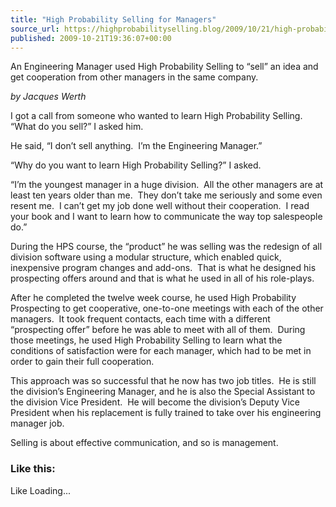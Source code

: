 ```yaml
---
title: "High Probability Selling for Managers"
source_url: https://highprobabilityselling.blog/2009/10/21/high-probability-selling-for-managers
published: 2009-10-21T19:36:07+00:00
---
```

An Engineering Manager used High Probability Selling to “sell” an idea and get cooperation from other managers in the same company.





*by Jacques Werth*


I got a call from someone who wanted to learn High Probability Selling.  “What do you sell?” I asked him.



He said, “I don’t sell anything.  I’m the Engineering Manager.”



“Why do you want to learn High Probability Selling?” I asked.



“I’m the youngest manager in a huge division.  All the other managers are at least ten years older than me.  They don’t take me seriously and some even resent me.  I can’t get my job done well without their cooperation.  I read your book and I want to learn how to communicate the way top salespeople do.”



During the HPS course, the “product” he was selling was the redesign of all division software using a modular structure, which enabled quick, inexpensive program changes and add\-ons.  That is what he designed his prospecting offers around and that is what he used in all of his role\-plays.



After he completed the twelve week course, he used High Probability Prospecting to get cooperative, one\-to\-one meetings with each of the other managers.  It took frequent contacts, each time with a different “prospecting offer” before he was able to meet with all of them.  During those meetings, he used High Probability Selling to learn what the conditions of satisfaction were for each manager, which had to be met in order to gain their full cooperation.



This approach was so successful that he now has two job titles.  He is still the division’s Engineering Manager, and he is also the Special Assistant to the division Vice President.  He will become the division’s Deputy Vice President when his replacement is fully trained to take over his engineering manager job.



Selling is about effective communication, and so is management.


### Like this:

Like Loading...
